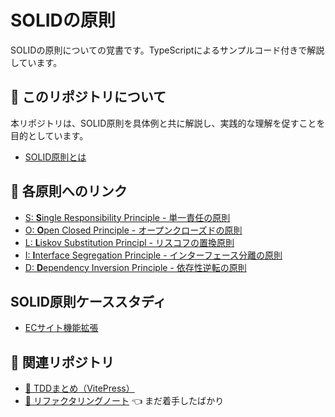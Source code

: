 # SOLIDの原則
SOLIDの原則についての覚書です。TypeScriptによるサンプルコード付きで解説しています。 
## 📘 このリポジトリについて
本リポジトリは、SOLID原則を具体例と共に解説し、実践的な理解を促すことを目的としています。

- [SOLID原則とは](solid-principles.md)

## 📑 各原則へのリンク

- [S: **S**ingle Responsibility Principle - 単一責任の原則](single-responsibility-principle.md)
- [O: **O**pen Closed Principle - オープンクローズドの原則](open-closed-principle.md)
- [L: **L**iskov Substitution Principl - リスコフの置換原則](liskov-substitution-principle.md)
- [I: **I**nterface Segregation Principle - インターフェース分離の原則](interface-segregation-principle.md)
- [D: **D**ependency Inversion Principle - 依存性逆転の原則](dependency-inversion-principle.md)

## SOLID原則ケーススタディ

- [ECサイト機能拡張](practical-case-studies.md)

## 🔗 関連リポジトリ

- [📘 TDDまとめ（VitePress）](https://shuji-bonji.github.io/Notes-on-Test-Driven-Development/)
- [🔧 リファクタリングノート](https://github.com/shuji-bonji/Notes-on-Refactoring) 👈 まだ着手したばかり